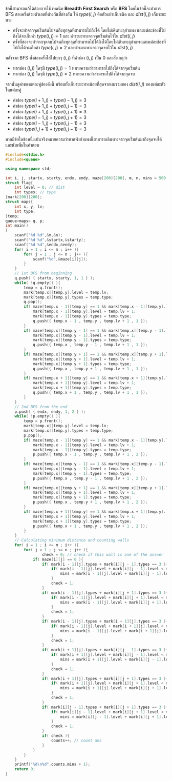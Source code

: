 ข้อนี้สามารถแก้ได้ด้วยการใช้ เทคนิค **Breadth First Search** หรือ  **BFS** โดยในข้อนี้จะทำการ BFS 
สองครั้งด้วยตัวเลขที่ต่างกันที่ต่างกัน ให้ $type(i,j)$ คือตัวแปรเก็บชนิด และ $dist(i,j)$ เก็บระยะทาง 
* ครั้งจะทำจากจุดเริ่มต้นไปจนถึงทุกจุดที่สามารถไปถึงได้ โดยไม่เดินทะลุกำแพง และแต่ละช่องที่ไปถึงได้จะเก็บค่า $type(i,j) = 1$ และ ค่าระยะทางจากจุดเริ่มต้นไว้ใน $dist(i,j)$
* ครั้งที่สองจะทำจากจุดจบไปจนถึงทุกจุดที่สามารถไปได้ถึงได้โดยไม่เดินทะลุกำแพงและแต่ละช่องที่ไปถึงได้จะเก็บค่า $type(i,j) = 2$ และค่าระยะทางจากจุดจบไว้ใน $dist(i,j)$

หลังจาก BFS ทั้งสองครั้งไล่ไปทุกๆ $(i,j)$ ที่ค่าช่อง $(i,j)$ เป็น 0 และสังเกตุว่า
* หากช่อง $(i,j)$ ใดๆมี $type(i,j)=1$ หมายความว่าสามารถไปถึงได้จากจุดเริ่มต้น
* หากช่อง $(i,j)$ ใดๆมี $type(i,j)=2$ หมายความว่าสามารถไปถึงได้จากจุดจบ

จากนั้นดูค่าของแต่ละคู่ช่องดังนี้ พร้อมทั้งเก็บระยะทางน้อยที่สุดจากผมรวมของ $dist(i,j)$ ของแต่ละตัวในแต่ละคู่
* ค่าช่อง $type(i+1,j) + type(i-1,j) = 3$ 
* ค่าช่อง $type(i+1,j) + type(i,j-1) = 3$
* ค่าช่อง $type(i+1,j) + type(i,j+1) = 3$
* ค่าช่อง $type(i-1,j) + type(i,j+1) = 3$
* ค่าช่อง $type(i-1,j) + type(i,j-1) = 3$
* ค่าช่อง $type(i,j+1) + type(i,j-1) = 3$

หากมีข้อใดข้อหนึ่งเปนจริงหมายความว่าหากพังกำแพงนี้สามารถเดินทางจากจุดเริ่มต้นมาถึงจุดจบได้และนับเพิ่มในคำตอบ

```cpp
#include<stdio.h>
#include<queue>

using namespace std;

int i, j, startx, starty, endx, endy, maze[200][200], m, n, mins = 500, counts, check;
struct flag{
    int level = 0; // dist
    int types; // type
}mark[200][200];
struct maps{
    int x, y, lv;
    int type;
}temp;
queue<maps> q, p;
int main()
{
    scanf("%d %d",&m,&n);
    scanf("%d %d",&startx,&starty);
    scanf("%d %d",&endx,&endy);
    for( i = 1 ; i <= m ; i++ ){
        for( j = 1 ; j <= n ; j++ ){
            scanf("%d",&maze[i][j]);
        }
    }
    // 1st BFS from beginning
    q.push( { startx, starty, 1, 1 } );
    while( !q.empty() ){
        temp = q.front();
        mark[temp.x][temp.y].level = temp.lv;
        mark[temp.x][temp.y].types = temp.type;
        q.pop();
        if( maze[temp.x - 1][temp.y] == 1 && mark[temp.x - 1][temp.y].level == 0 ){
            mark[temp.x - 1][temp.y].level = temp.lv + 1;
            mark[temp.x - 1][temp.y].types = temp.type;
            q.push({ temp.x - 1 , temp.y , temp.lv + 1 , 1 });
        }
        if( maze[temp.x][temp.y - 1] == 1 && mark[temp.x][temp.y - 1].level == 0 ){
            mark[temp.x][temp.y - 1].level = temp.lv + 1;
            mark[temp.x][temp.y - 1].types = temp.type;
            q.push({ temp.x , temp.y - 1 , temp.lv + 1 , 1 });
        }
        if( maze[temp.x][temp.y + 1] == 1 && mark[temp.x][temp.y + 1].level == 0 ){
            mark[temp.x][temp.y + 1].level = temp.lv + 1;
            mark[temp.x][temp.y + 1].types = temp.type;
            q.push({ temp.x , temp.y + 1 , temp.lv + 1 , 1 });
        }
        if( maze[temp.x + 1][temp.y] == 1 && mark[temp.x + 1][temp.y].level == 0 ){
            mark[temp.x + 1][temp.y].level = temp.lv + 1;
            mark[temp.x + 1][temp.y].types = temp.type;
            q.push({ temp.x + 1 , temp.y , temp.lv + 1 , 1 });
        }
    }
    // 2nd BFS from the end
    p.push( { endx, endy, 1, 2 } );
    while( !p.empty() ){
        temp = p.front();
        mark[temp.x][temp.y].level = temp.lv;
        mark[temp.x][temp.y].types = temp.type;
        p.pop();
        if( maze[temp.x - 1][temp.y] == 1 && mark[temp.x - 1][temp.y].level == 0 ){
            mark[temp.x - 1][temp.y].level = temp.lv + 1;
            mark[temp.x - 1][temp.y].types = temp.type;
            p.push({ temp.x - 1 , temp.y , temp.lv + 1 , 2 });
        }
        if( maze[temp.x][temp.y - 1] == 1 && mark[temp.x][temp.y - 1].level == 0 ){
            mark[temp.x][temp.y - 1].level = temp.lv + 1;
            mark[temp.x][temp.y - 1].types = temp.type;
            p.push({ temp.x , temp.y - 1 , temp.lv + 1 , 2 });
        }
        if( maze[temp.x][temp.y + 1] == 1 && mark[temp.x][temp.y + 1].level== 0 ){
            mark[temp.x][temp.y + 1].level = temp.lv + 1;
            mark[temp.x][temp.y + 1].types = temp.type;
            p.push({ temp.x , temp.y + 1 , temp.lv + 1 , 2 });
        }
        if( maze[temp.x + 1][temp.y] == 1 && mark[temp.x + 1][temp.y].level == 0 ){
            mark[temp.x + 1][temp.y].level = temp.lv + 1;
            mark[temp.x + 1][temp.y].types = temp.type;
            p.push({ temp.x + 1 , temp.y , temp.lv + 1 , 2 });
        }
    }
    // Calculating minimum distance and counting walls
    for( i = 1 ; i <= m ; i++ ){
        for( j = 1 ; j <= n ; j++ ){
                check = 0; // check if this wall is one of the answer
            if( maze[i][j] == 0 ){
                if( mark[i - 1][j].types + mark[i][j - 1].types == 3 ){ // 1st case
                    if( mark[i - 1][j].level + mark[i][j - 1].level < mins ){
                        mins = mark[i - 1][j].level + mark[i][j - 1].level; // check min
                    }
                    check = 1; 
                }
                if( mark[i - 1][j].types + mark[i][j + 1].types == 3 ){ // 2nd case
                    if( mark[i - 1][j].level + mark[i][j + 1].level < mins ){
                        mins = mark[i - 1][j].level + mark[i][j + 1].level; // check min
                    }
                    check = 1;
                }
                if( mark[i - 1][j].types + mark[i + 1][j].types == 3 ){ // 3rd case
                    if( mark[i - 1][j].level + mark[i + 1][j].level < mins ){
                        mins = mark[i - 1][j].level + mark[i + 1][j].level; // check min
                    }
                    check = 1;
                }
                if( mark[i + 1][j].types + mark[i][j - 1].types == 3 ){ // 4th case
                    if( mark[i + 1][j].level + mark[i][j - 1].level < mins ){
                        mins = mark[i + 1][j].level + mark[i][j - 1].level; // check min
                    }
                    check = 1;
                }
                if( mark[i + 1][j].types + mark[i][j + 1].types == 3 ){ // 5th case
                    if( mark[i + 1][j].level + mark[i][j + 1].level < mins ){
                        mins = mark[i + 1][j].level + mark[i][j + 1].level; // check min
                    }
                    check = 1;
                }
                if( mark[i][j - 1].types + mark[i][j + 1].types == 3 ){ // 6th case
                    if( mark[i][j - 1].level + mark[i][j + 1].level < mins ){
                        mins = mark[i][j - 1].level + mark[i][j + 1].level; // check min
                    }
                    check = 1;
                }
                if( check ){
                    counts++; // count ans
                }
            }
        }
    }
    printf("%d\n%d",counts,mins + 1);
    return 0;
}
```
